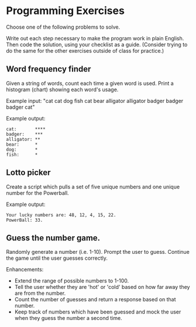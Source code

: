 # Programming Exercises

Choose one of the following problems to solve.

Write out each step necessary to make the program work in plain English. Then code the solution, using your checklist as a guide. (Consider trying to do the same for the other exercises outside of class for practice.)

## Word frequency finder

  Given a string of words, count each time a given word is used. Print a histogram (chart) showing each word's usage.

  Example input: "cat cat dog fish cat bear alligator alligator badger badger badger cat"

  Example output:

  ```
  cat:       ****
  badger:    ***
  alligator: **
  bear:      *
  dog:       *
  fish:      *
  ```

## Lotto picker

  Create a script which pulls a set of five unique numbers and one unique number for the Powerball.

  Example output:

  ```
  Your lucky numbers are: 48, 12, 4, 15, 22.
  PowerBall: 33.
  ```

## Guess the number game.

  Randomly generate a number (i.e. 1-10). Prompt the user to guess. Continue the game until the user guesses correctly.

  Enhancements:
  - Extend the range of possible numbers to 1-100.
  - Tell the user whether they are 'hot' or 'cold' based on how far away they are from the number.
  - Count the number of guesses and return a response based on that number.
  - Keep track of numbers which have been guessed and mock the user when they guess the number a second time.
